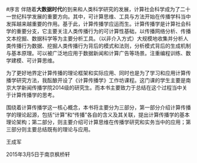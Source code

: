 #序言
伴随着**大数据时代**的到来和人类科学研究的发展，计算社会科学成为了二十一世纪科学发展的重要方向。其中，可计算思维、工具与方法开始在传播学科当中发挥越来越重要的作用。基于此，计算传播学应运而生。计算传播学是计算社会科学的重要分支，它主要关注人类传播行为的可计算性基础，以传播网络分析、传播文本挖掘、数据科学等为主要分析工具。（以非介入方式）大规模地收集并分析人类传播行为数据、挖掘人类传播行为背后的模式和法则，分析模式背后的生成机制与基本原理。可以被广泛地应用于数据新闻和计算广告等场景。注重编程训练、数学建模、可计算思维。

为了更好地界定计算传播的理论框架和实际应用、同时也是为了学习和应用计算传播学研究方法，我酝酿开设了《计算传播学》工作坊课程。这门课的学生主要是南京大学新闻传播学院2014级的研究生。而本书主要致力于总结在这个过程当中关于计算传播学的思考。

围绕着计算传播学这一核心概念，本书将主要分为三部分，第一部分介绍计算传播学的理论起源，包括“计算”和“传播”各自的含义及其关联，提出计算传播学的基本理论架构；第二部分，则主要介绍可计算思维在传播学研究和实务当中的应用；第三部分则主要总结既有的理论与应用。


王成军 

2015年3月5日于南京枫桥轩




